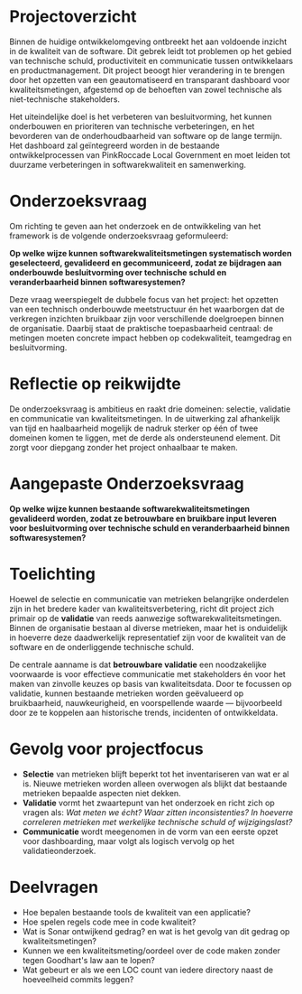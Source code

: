 # Projectoverzicht

Binnen de huidige ontwikkelomgeving ontbreekt het aan voldoende inzicht in de kwaliteit van de software. Dit gebrek leidt tot problemen op het gebied van technische schuld, productiviteit en communicatie tussen ontwikkelaars en productmanagement. Dit project beoogt hier verandering in te brengen door het opzetten van een geautomatiseerd en transparant dashboard voor kwaliteitsmetingen, afgestemd op de behoeften van zowel technische als niet-technische stakeholders.

Het uiteindelijke doel is het verbeteren van besluitvorming, het kunnen onderbouwen en prioriteren van technische verbeteringen, en het bevorderen van de onderhoudbaarheid van software op de lange termijn. Het dashboard zal geïntegreerd worden in de bestaande ontwikkelprocessen van PinkRoccade Local Government en moet leiden tot duurzame verbeteringen in softwarekwaliteit en samenwerking.

# Onderzoeksvraag

Om richting te geven aan het onderzoek en de ontwikkeling van het framework is de volgende onderzoeksvraag geformuleerd:

**Op welke wijze kunnen softwarekwaliteitsmetingen systematisch worden geselecteerd, gevalideerd en gecommuniceerd, zodat ze bijdragen aan onderbouwde besluitvorming over technische schuld en veranderbaarheid binnen softwaresystemen?**

Deze vraag weerspiegelt de dubbele focus van het project: het opzetten van een technisch onderbouwde meetstructuur én het waarborgen dat de verkregen inzichten bruikbaar zijn voor verschillende doelgroepen binnen de organisatie. Daarbij staat de praktische toepasbaarheid centraal: de metingen moeten concrete impact hebben op codekwaliteit, teamgedrag en besluitvorming.

# Reflectie op reikwijdte

De onderzoeksvraag is ambitieus en raakt drie domeinen: selectie, validatie en communicatie van kwaliteitsmetingen. In de uitwerking zal afhankelijk van tijd en haalbaarheid mogelijk de nadruk sterker op één of twee domeinen komen te liggen, met de derde als ondersteunend element. Dit zorgt voor diepgang zonder het project onhaalbaar te maken.

# Aangepaste Onderzoeksvraag

**Op welke wijze kunnen bestaande softwarekwaliteitsmetingen gevalideerd worden, zodat ze betrouwbare en bruikbare input leveren voor besluitvorming over technische schuld en veranderbaarheid binnen softwaresystemen?**

# Toelichting

Hoewel de selectie en communicatie van metrieken belangrijke onderdelen zijn in het bredere kader van kwaliteitsverbetering, richt dit project zich primair op de **validatie** van reeds aanwezige softwarekwaliteitsmetingen. Binnen de organisatie bestaan al diverse metrieken, maar het is onduidelijk in hoeverre deze daadwerkelijk representatief zijn voor de kwaliteit van de software en de onderliggende technische schuld.

De centrale aanname is dat **betrouwbare validatie** een noodzakelijke voorwaarde is voor effectieve communicatie met stakeholders én voor het maken van zinvolle keuzes op basis van kwaliteitsdata. Door te focussen op validatie, kunnen bestaande metrieken worden geëvalueerd op bruikbaarheid, nauwkeurigheid, en voorspellende waarde — bijvoorbeeld door ze te koppelen aan historische trends, incidenten of ontwikkeldata.

# Gevolg voor projectfocus

- **Selectie** van metrieken blijft beperkt tot het inventariseren van wat er al is. Nieuwe metrieken worden alleen overwogen als blijkt dat bestaande metrieken bepaalde aspecten niet dekken.
- **Validatie** vormt het zwaartepunt van het onderzoek en richt zich op vragen als: _Wat meten we écht? Waar zitten inconsistenties? In hoeverre correleren metrieken met werkelijke technische schuld of wijzigingslast?_
- **Communicatie** wordt meegenomen in de vorm van een eerste opzet voor dashboarding, maar volgt als logisch vervolg op het validatieonderzoek.

# Deelvragen

- Hoe bepalen bestaande tools de kwaliteit van een applicatie?
- Hoe spelen regels code mee in code kwaliteit?
- Wat is Sonar ontwijkend gedrag? en wat is het gevolg van dit gedrag op kwaliteitsmetingen?
- Kunnen we een kwaliteitsmeting/oordeel over de code maken zonder tegen Goodhart's law aan te lopen?
- Wat gebeurt er als we een LOC count van iedere directory naast de hoeveelheid commits leggen?
